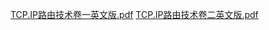 [TCP.IP路由技术卷一英文版.pdf](https://github.com/user-attachments/files/18363950/TCP.IP.pdf)
[TCP.IP路由技术卷二英文版.pdf](https://github.com/user-attachments/files/18363952/TCP.IP.pdf)
